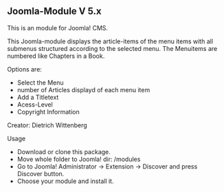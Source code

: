 ## Joomla-Module V 5.x
This is an module for Joomla! CMS.

This Joomla-module displays the article-items of the menu items with all submenus structured according to the selected menu. The Menuitems are numbered like Chapters in a Book.

Options are:
+ Select the Menu
+ number of Articles displayd of each menu item
+ Add a Titletext
+ Acess-Level
+ Copyright Information

Creator: Dietrich Wittenberg

Usage
+ Download or clone this package.
+ Move whole folder to Joomla! dir: /modules
+ Go to Joomla! Administrator -> Extension -> Discover and press Discover button.
+ Choose your module and install it.

